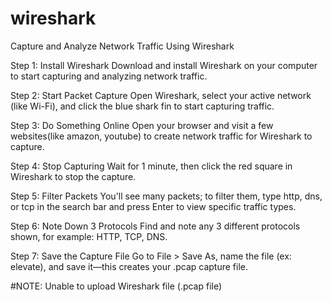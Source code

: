 # wireshark
Capture and Analyze Network Traffic Using Wireshark


Step 1: Install Wireshark
Download and install Wireshark on your computer to start capturing and analyzing network traffic.

Step 2: Start Packet Capture
Open Wireshark, select your active network (like Wi-Fi), and click the blue shark fin to start capturing traffic.

Step 3: Do Something Online
Open your browser and visit a few websites(like amazon, youtube) to create network traffic for Wireshark to capture. 

Step 4: Stop Capturing
Wait for 1 minute, then click the red square in Wireshark to stop the capture.

Step 5: Filter Packets
You'll see many packets; to filter them, type http, dns, or tcp in the search bar and press Enter to view specific traffic types.

Step 6: Note Down 3 Protocols
Find and note any 3 different protocols shown, for example: HTTP, TCP, DNS.

Step 7: Save the Capture File
Go to File > Save As, name the file (ex: elevate), and save it—this creates your .pcap capture file.

#NOTE: Unable to upload Wireshark file (.pcap file)
